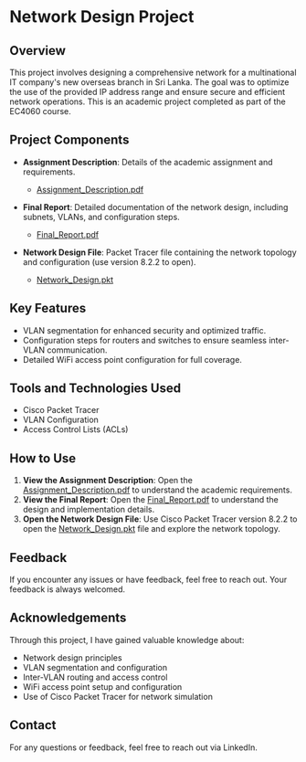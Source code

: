 # Network Design Project

## Overview

This project involves designing a comprehensive network for a multinational IT company's new overseas branch in Sri Lanka. The goal was to optimize the use of the provided IP address range and ensure secure and efficient network operations. This is an academic project completed as part of the EC4060 course.

## Project Components

- **Assignment Description**: Details of the academic assignment and requirements.
  - [Assignment_Description.pdf](Assignment_Description.pdf)

- **Final Report**: Detailed documentation of the network design, including subnets, VLANs, and configuration steps.
  - [Final_Report.pdf](Final_Report.pdf)

- **Network Design File**: Packet Tracer file containing the network topology and configuration (use version 8.2.2 to open).
  - [Network_Design.pkt](Network_Design.pkt)

## Key Features

- VLAN segmentation for enhanced security and optimized traffic.
- Configuration steps for routers and switches to ensure seamless inter-VLAN communication.
- Detailed WiFi access point configuration for full coverage.

## Tools and Technologies Used

- Cisco Packet Tracer
- VLAN Configuration
- Access Control Lists (ACLs)

## How to Use

1. **View the Assignment Description**: Open the [Assignment_Description.pdf](Assignment_Description.pdf) to understand the academic requirements.
2. **View the Final Report**: Open the [Final_Report.pdf](Final_Report.pdf) to understand the design and implementation details.
3. **Open the Network Design File**: Use Cisco Packet Tracer version 8.2.2 to open the [Network_Design.pkt](Network_Design.pkt) file and explore the network topology.

## Feedback

If you encounter any issues or have feedback, feel free to reach out. Your feedback is always welcomed.

## Acknowledgements

Through this project, I have gained valuable knowledge about:
- Network design principles
- VLAN segmentation and configuration
- Inter-VLAN routing and access control
- WiFi access point setup and configuration
- Use of Cisco Packet Tracer for network simulation

## Contact

For any questions or feedback, feel free to reach out via LinkedIn.
